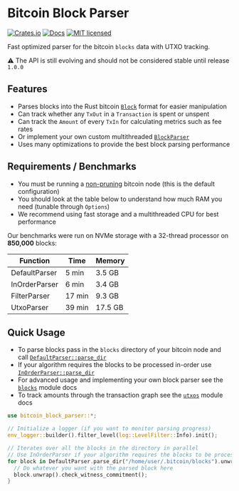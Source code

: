 # Bitcoin Block Parser

[![Crates.io][crates-badge]][crates-url]
[![Docs][docs-badge]][docs-url]
[![MIT licensed][mit-badge]][mit-url]

[crates-badge]: https://img.shields.io/crates/v/bitcoin-block-parser.svg
[crates-url]: https://crates.io/crates/bitcoin-block-parser
[mit-badge]: https://img.shields.io/badge/license-MIT-blue.svg
[mit-url]: https://github.com/sumopool/bitcoin-block-parser/blob/master/LICENSE
[docs-badge]: https://img.shields.io/docsrs/bitcoin-block-parser
[docs-url]: https://docs.rs/bitcoin-block-parser

Fast optimized parser for the bitcoin `blocks` data with UTXO tracking.

⚠️ The API is still evolving and should not be considered stable until release `1.0.0`

## Features
- Parses blocks into the Rust bitcoin [`Block`](bitcoin::Block) format for easier manipulation
- Can track whether any `TxOut` in a `Transaction` is spent or unspent
- Can track the `Amount` of every `TxIn` for calculating metrics such as fee rates
- Or implement your own custom multithreaded [`BlockParser`](crate::BlockParser)
- Uses many optimizations to provide the best block parsing performance

## Requirements / Benchmarks
- You must be running a [non-pruning](https://bitcoin.org/en/full-node#reduce-storage) bitcoin node (this is the default configuration)
- You should look at the table below to understand how much RAM you need (tunable through `Options`)
- We recommend using fast storage and a multithreaded CPU for best performance

Our benchmarks were run on NVMe storage with a 32-thread processor on **850,000** blocks:

| Function      | Time   | Memory  |
|---------------|--------|---------|
| DefaultParser | 5 min  | 3.5 GB  | 
| InOrderParser | 6 min  | 3.4 GB  | 
| FilterParser  | 17 min | 9.3 GB  |
| UtxoParser    | 39 min | 17.5 GB |

## Quick Usage
- To parse blocks pass in the `blocks` directory of your bitcoin node and call [`DefaultParser::parse_dir`](blocks::DefaultParser::parse_dir)
- If your algorithm requires the blocks to be processed in-order use [`InOrderParser::parse_dir`](blocks::InOrderParser::parse_dir)
- For advanced usage and implementing your own block parser see the [`blocks`](crate::blocks) module docs
- To track amounts through the transaction graph see the [`utxos`](crate::utxos) module docs

```rust
use bitcoin_block_parser::*;

// Initialize a logger (if you want to monitor parsing progress)
env_logger::builder().filter_level(log::LevelFilter::Info).init();

// Iterates over all the blocks in the directory in parallel
// Use InOrderParser if your algorithm requires the blocks to be processed in-order
for block in DefaultParser.parse_dir("/home/user/.bitcoin/blocks").unwrap() {
  // Do whatever you want with the parsed block here
  block.unwrap().check_witness_commitment();
}
```
